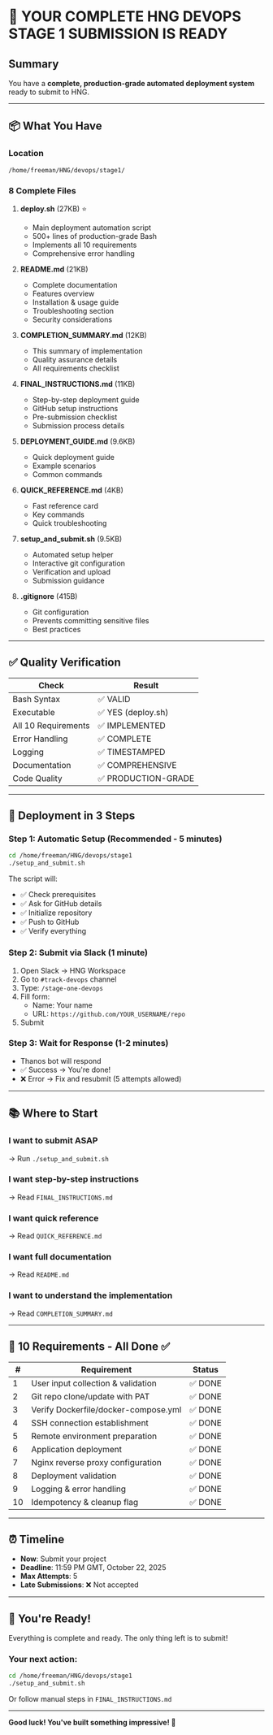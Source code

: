 # 🎉 YOUR COMPLETE HNG DEVOPS STAGE 1 SUBMISSION IS READY

## Summary

You have a **complete, production-grade automated deployment system** ready to submit to HNG.

---

## 📦 What You Have

### Location

```
/home/freeman/HNG/devops/stage1/
```

### 8 Complete Files

1. **deploy.sh** (27KB) ⭐

   - Main deployment automation script
   - 500+ lines of production-grade Bash
   - Implements all 10 requirements
   - Comprehensive error handling

2. **README.md** (21KB)

   - Complete documentation
   - Features overview
   - Installation & usage guide
   - Troubleshooting section
   - Security considerations

3. **COMPLETION_SUMMARY.md** (12KB)

   - This summary of implementation
   - Quality assurance details
   - All requirements checklist

4. **FINAL_INSTRUCTIONS.md** (11KB)

   - Step-by-step deployment guide
   - GitHub setup instructions
   - Pre-submission checklist
   - Submission process details

5. **DEPLOYMENT_GUIDE.md** (9.6KB)

   - Quick deployment guide
   - Example scenarios
   - Common commands

6. **QUICK_REFERENCE.md** (4KB)

   - Fast reference card
   - Key commands
   - Quick troubleshooting

7. **setup_and_submit.sh** (9.5KB)

   - Automated setup helper
   - Interactive git configuration
   - Verification and upload
   - Submission guidance

8. **.gitignore** (415B)
   - Git configuration
   - Prevents committing sensitive files
   - Best practices

---

## ✅ Quality Verification

| Check               | Result              |
| ------------------- | ------------------- |
| Bash Syntax         | ✅ VALID            |
| Executable          | ✅ YES (deploy.sh)  |
| All 10 Requirements | ✅ IMPLEMENTED      |
| Error Handling      | ✅ COMPLETE         |
| Logging             | ✅ TIMESTAMPED      |
| Documentation       | ✅ COMPREHENSIVE    |
| Code Quality        | ✅ PRODUCTION-GRADE |

---

## 🚀 Deployment in 3 Steps

### Step 1: Automatic Setup (Recommended - 5 minutes)

```bash
cd /home/freeman/HNG/devops/stage1
./setup_and_submit.sh
```

The script will:

- ✅ Check prerequisites
- ✅ Ask for GitHub details
- ✅ Initialize repository
- ✅ Push to GitHub
- ✅ Verify everything

### Step 2: Submit via Slack (1 minute)

1. Open Slack → HNG Workspace
2. Go to `#track-devops` channel
3. Type: `/stage-one-devops`
4. Fill form:
   - Name: Your name
   - URL: `https://github.com/YOUR_USERNAME/repo`
5. Submit

### Step 3: Wait for Response (1-2 minutes)

- Thanos bot will respond
- ✅ Success → You're done!
- ❌ Error → Fix and resubmit (5 attempts allowed)

---

## 📚 Where to Start

### I want to submit ASAP

→ Run `./setup_and_submit.sh`

### I want step-by-step instructions

→ Read `FINAL_INSTRUCTIONS.md`

### I want quick reference

→ Read `QUICK_REFERENCE.md`

### I want full documentation

→ Read `README.md`

### I want to understand the implementation

→ Read `COMPLETION_SUMMARY.md`

---

## 🎯 10 Requirements - All Done ✅

| #   | Requirement                          | Status  |
| --- | ------------------------------------ | ------- |
| 1   | User input collection & validation   | ✅ DONE |
| 2   | Git repo clone/update with PAT       | ✅ DONE |
| 3   | Verify Dockerfile/docker-compose.yml | ✅ DONE |
| 4   | SSH connection establishment         | ✅ DONE |
| 5   | Remote environment preparation       | ✅ DONE |
| 6   | Application deployment               | ✅ DONE |
| 7   | Nginx reverse proxy configuration    | ✅ DONE |
| 8   | Deployment validation                | ✅ DONE |
| 9   | Logging & error handling             | ✅ DONE |
| 10  | Idempotency & cleanup flag           | ✅ DONE |

---

## ⏰ Timeline

- **Now**: Submit your project
- **Deadline**: 11:59 PM GMT, October 22, 2025
- **Max Attempts**: 5
- **Late Submissions**: ❌ Not accepted

---

## 🎊 You're Ready!

Everything is complete and ready. The only thing left is to submit!

### Your next action:

```bash
cd /home/freeman/HNG/devops/stage1
./setup_and_submit.sh
```

Or follow manual steps in `FINAL_INSTRUCTIONS.md`

---

**Good luck! You've built something impressive! 🚀**
